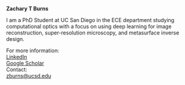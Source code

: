 **Zachary T Burns**

I am a PhD Student at UC San Diego in the ECE department studying computational optics with a focus on using deep learning for image reconstruction, super-resolution microscopy, and metasurface inverse design.

For more information:\
[LinkedIn](https://www.linkedin.com/in/zachary-burns-b25958181/)\
[Google Scholar](https://scholar.google.com/citations?user=twWd2REAAAAJ&hl=en&oi=ao)\
Contact:\
zburns@ucsd.edu


<!---
Zach-T-Burns/Zach-T-Burns is a ✨ special ✨ repository because its `README.md` (this file) appears on your GitHub profile.
You can click the Preview link to take a look at your changes.
--->
